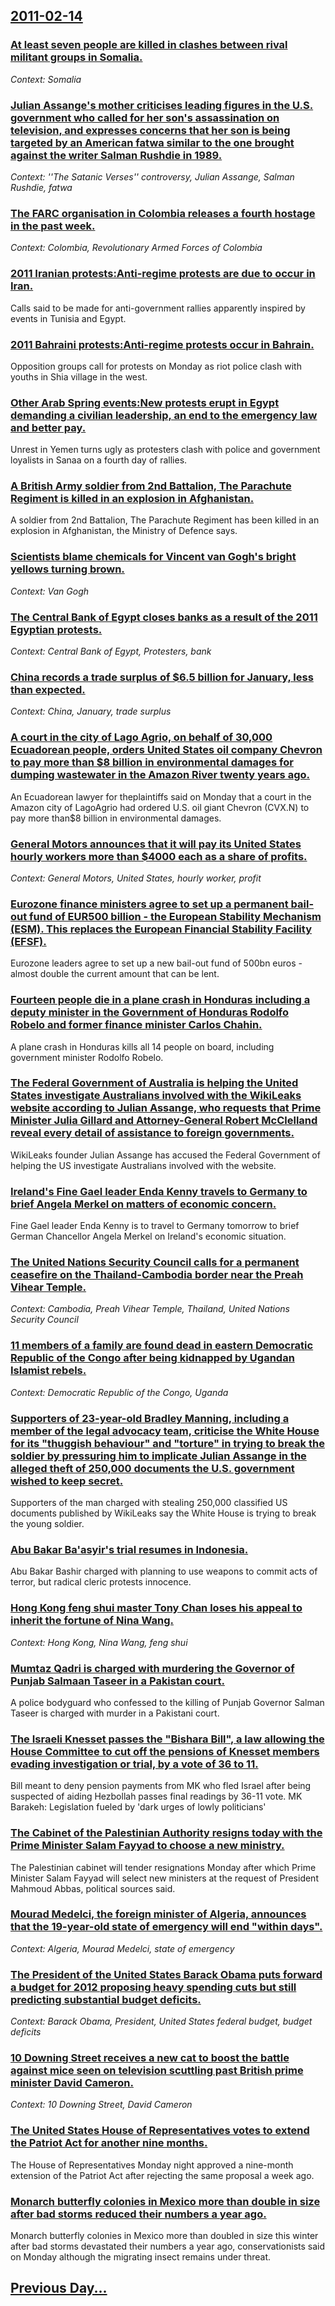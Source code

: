 ## [2011-02-14](/news/2011/02/14/index.md)

### [At least seven people are killed in clashes between rival militant groups in Somalia. ](/news/2011/02/14/at-least-seven-people-are-killed-in-clashes-between-rival-militant-groups-in-somalia.md)
_Context: Somalia_

### [Julian Assange's mother criticises leading figures in the U.S. government who called for her son's assassination on television, and expresses concerns that her son is being targeted by an American fatwa similar to the one brought against the writer Salman Rushdie in 1989. ](/news/2011/02/14/julian-assange-s-mother-criticises-leading-figures-in-the-u-s-government-who-called-for-her-son-s-assassination-on-television-and-expresse.md)
_Context: ''The Satanic Verses'' controversy, Julian Assange, Salman Rushdie, fatwa_

### [The FARC organisation in Colombia releases a fourth hostage in the past week. ](/news/2011/02/14/the-farc-organisation-in-colombia-releases-a-fourth-hostage-in-the-past-week.md)
_Context: Colombia, Revolutionary Armed Forces of Colombia_

### [2011 Iranian protests:Anti-regime protests are due to occur in Iran. ](/news/2011/02/14/2011-iranian-protests-panti-regime-protests-are-due-to-occur-in-iran.md)
Calls said to be made for anti-government rallies apparently inspired by events in Tunisia and Egypt.

### [2011 Bahraini protests:Anti-regime protests occur in Bahrain. ](/news/2011/02/14/2011-bahraini-protests-panti-regime-protests-occur-in-bahrain.md)
Opposition groups call for protests on Monday as riot police clash with youths in Shia village in the west.

### [Other Arab Spring events:New protests erupt in Egypt demanding a civilian leadership, an end to the emergency law and better pay. ](/news/2011/02/14/other-arab-spring-events-pnew-protests-erupt-in-egypt-demanding-a-civilian-leadership-an-end-to-the-emergency-law-and-better-pay.md)
Unrest in Yemen turns ugly as protesters clash with police and government loyalists in Sanaa on a fourth day of rallies.

### [A British Army soldier from 2nd Battalion, The Parachute Regiment is killed in an explosion in Afghanistan. ](/news/2011/02/14/a-british-army-soldier-from-2nd-battalion-the-parachute-regiment-is-killed-in-an-explosion-in-afghanistan.md)
A soldier from 2nd Battalion, The Parachute Regiment has been killed in an explosion in Afghanistan, the Ministry of Defence says.

### [Scientists blame chemicals for Vincent van Gogh's bright yellows turning brown. ](/news/2011/02/14/scientists-blame-chemicals-for-vincent-van-gogh-s-bright-yellows-turning-brown.md)
_Context: Van Gogh_

### [The Central Bank of Egypt closes banks as a result of the 2011 Egyptian protests. ](/news/2011/02/14/the-central-bank-of-egypt-closes-banks-as-a-result-of-the-2011-egyptian-protests.md)
_Context: Central Bank of Egypt, Protesters, bank_

### [China records a trade surplus of $6.5 billion for January, less than expected. ](/news/2011/02/14/china-records-a-trade-surplus-of-6-5-billion-for-january-less-than-expected.md)
_Context: China, January, trade surplus_

### [A court in the city of Lago Agrio, on behalf of 30,000 Ecuadorean people, orders United States oil company Chevron to pay more than $8 billion in environmental damages for dumping wastewater in the Amazon River twenty years ago. ](/news/2011/02/14/a-court-in-the-city-of-lago-agrio-on-behalf-of-30-000-ecuadorean-people-orders-united-states-oil-company-chevron-to-pay-more-than-8-billi.md)
An Ecuadorean lawyer for theplaintiffs said on Monday that a court in the Amazon city of LagoAgrio had ordered U.S. oil giant Chevron (CVX.N) to pay more than$8 billion in environmental damages.

### [General Motors announces that it will pay its United States hourly workers more than $4000 each as a share of profits. ](/news/2011/02/14/general-motors-announces-that-it-will-pay-its-united-states-hourly-workers-more-than-4000-each-as-a-share-of-profits.md)
_Context: General Motors, United States, hourly worker, profit_

### [Eurozone finance ministers agree to set up a permanent bail-out fund of EUR500 billion - the European Stability Mechanism (ESM). This replaces the European Financial Stability Facility (EFSF). ](/news/2011/02/14/eurozone-finance-ministers-agree-to-set-up-a-permanent-bail-out-fund-of-a-500-billion-the-european-stability-mechanism-esm-this-replac.md)
Eurozone leaders agree to set up a new bail-out fund of 500bn euros - almost double the current amount that can be lent.

### [Fourteen people die in a plane crash in Honduras including a deputy minister in the Government of Honduras Rodolfo Robelo and former finance minister Carlos Chahin. ](/news/2011/02/14/fourteen-people-die-in-a-plane-crash-in-honduras-including-a-deputy-minister-in-the-government-of-honduras-rodolfo-robelo-and-former-finance.md)
A plane crash in Honduras kills all 14 people on board, including government minister Rodolfo Robelo.

### [The Federal Government of Australia is helping the United States investigate Australians involved with the WikiLeaks website according to Julian Assange, who requests that Prime Minister Julia Gillard and Attorney-General Robert McClelland reveal every detail of assistance to foreign governments. ](/news/2011/02/14/the-federal-government-of-australia-is-helping-the-united-states-investigate-australians-involved-with-the-wikileaks-website-according-to-ju.md)
WikiLeaks founder Julian Assange has accused the Federal Government of helping the US investigate Australians involved with the website.

### [Ireland's Fine Gael leader Enda Kenny travels to Germany to brief Angela Merkel on matters of economic concern. ](/news/2011/02/14/ireland-s-fine-gael-leader-enda-kenny-travels-to-germany-to-brief-angela-merkel-on-matters-of-economic-concern.md)
Fine Gael leader Enda Kenny is to travel to Germany tomorrow to brief German Chancellor Angela Merkel on Ireland&#39;s economic situation.

### [The United Nations Security Council calls for a permanent ceasefire on the Thailand-Cambodia border near the Preah Vihear Temple. ](/news/2011/02/14/the-united-nations-security-council-calls-for-a-permanent-ceasefire-on-the-thailand-cambodia-border-near-the-preah-vihear-temple.md)
_Context: Cambodia, Preah Vihear Temple, Thailand, United Nations Security Council_

### [11 members of a family are found dead in eastern Democratic Republic of the Congo after being kidnapped by Ugandan Islamist rebels. ](/news/2011/02/14/11-members-of-a-family-are-found-dead-in-eastern-democratic-republic-of-the-congo-after-being-kidnapped-by-ugandan-islamist-rebels.md)
_Context: Democratic Republic of the Congo, Uganda_

### [Supporters of 23-year-old Bradley Manning, including a member of the legal advocacy team, criticise the White House for its "thuggish behaviour" and "torture" in trying to break the soldier by pressuring him to implicate Julian Assange in the alleged theft of 250,000 documents the U.S. government wished to keep secret. ](/news/2011/02/14/supporters-of-23-year-old-bradley-manning-including-a-member-of-the-legal-advocacy-team-criticise-the-white-house-for-its-thuggish-behavi.md)
Supporters of the man charged with stealing 250,000 classified US documents published by WikiLeaks say the White House is trying to break the young soldier.

### [Abu Bakar Ba'asyir's trial resumes in Indonesia. ](/news/2011/02/14/abu-bakar-ba-asyir-s-trial-resumes-in-indonesia.md)
Abu Bakar Bashir charged with planning to use weapons to commit acts of terror, but radical cleric protests innocence.

### [Hong Kong feng shui master Tony Chan loses his appeal to inherit the fortune of Nina Wang. ](/news/2011/02/14/hong-kong-feng-shui-master-tony-chan-loses-his-appeal-to-inherit-the-fortune-of-nina-wang.md)
_Context: Hong Kong, Nina Wang, feng shui_

### [Mumtaz Qadri is charged with murdering the Governor of Punjab Salmaan Taseer in a Pakistan court. ](/news/2011/02/14/mumtaz-qadri-is-charged-with-murdering-the-governor-of-punjab-salmaan-taseer-in-a-pakistan-court.md)
A police bodyguard who confessed to the killing of Punjab Governor Salman Taseer is charged with murder in a Pakistani court.

### [The Israeli Knesset passes the "Bishara Bill", a law allowing the House Committee to cut off the pensions of Knesset members evading investigation or trial, by a vote of 36 to 11. ](/news/2011/02/14/the-israeli-knesset-passes-the-bishara-bill-a-law-allowing-the-house-committee-to-cut-off-the-pensions-of-knesset-members-evading-investi.md)
Bill meant to deny pension payments from MK who fled Israel after being suspected of aiding Hezbollah passes final readings by 36-11 vote. MK Barakeh: Legislation fueled by &#39;dark urges of lowly politicians&#39;

### [The Cabinet of the Palestinian Authority resigns today with the Prime Minister Salam Fayyad to choose a new ministry. ](/news/2011/02/14/the-cabinet-of-the-palestinian-authority-resigns-today-with-the-prime-minister-salam-fayyad-to-choose-a-new-ministry.md)
The Palestinian cabinet will tender resignations Monday after which Prime Minister Salam Fayyad will select new ministers at the request of President Mahmoud Abbas, political sources said.

### [Mourad Medelci, the foreign minister of Algeria, announces that the 19-year-old state of emergency will end "within days". ](/news/2011/02/14/mourad-medelci-the-foreign-minister-of-algeria-announces-that-the-19-year-old-state-of-emergency-will-end-within-days.md)
_Context: Algeria, Mourad Medelci, state of emergency_

### [The President of the United States Barack Obama puts forward a budget for 2012 proposing heavy spending cuts but still predicting substantial budget deficits. ](/news/2011/02/14/the-president-of-the-united-states-barack-obama-puts-forward-a-budget-for-2012-proposing-heavy-spending-cuts-but-still-predicting-substantia.md)
_Context: Barack Obama, President, United States federal budget, budget deficits_

### [10 Downing Street receives a new cat to boost the battle against mice seen on television scuttling past British prime minister David Cameron. ](/news/2011/02/14/10-downing-street-receives-a-new-cat-to-boost-the-battle-against-mice-seen-on-television-scuttling-past-british-prime-minister-david-cameron.md)
_Context: 10 Downing Street, David Cameron_

### [The United States House of Representatives votes to extend the Patriot Act for another nine months. ](/news/2011/02/14/the-united-states-house-of-representatives-votes-to-extend-the-patriot-act-for-another-nine-months.md)
The House of Representatives Monday night approved a nine-month extension of the Patriot Act after rejecting the same proposal a week ago.

### [Monarch butterfly colonies in Mexico more than double in size after bad storms reduced their numbers a year ago. ](/news/2011/02/14/monarch-butterfly-colonies-in-mexico-more-than-double-in-size-after-bad-storms-reduced-their-numbers-a-year-ago.md)
Monarch butterfly colonies in Mexico more than doubled in size this winter after bad storms devastated their numbers a year ago, conservationists said on Monday although the migrating insect remains under threat.

## [Previous Day...](/news/2011/02/13/index.md)

